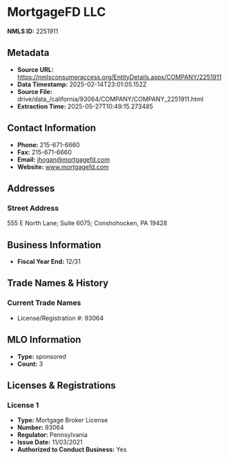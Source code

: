 # MortgageFD LLC

**NMLS ID:** 2251911

## Metadata
- **Source URL:** https://nmlsconsumeraccess.org/EntityDetails.aspx/COMPANY/2251911
- **Data Timestamp:** 2025-02-14T23:01:05.152Z
- **Source File:** drive/data_/california/93064/COMPANY/COMPANY_2251911.html
- **Extraction Time:** 2025-05-27T10:49:15.273485

## Contact Information
- **Phone:** 215-671-6660
- **Fax:** 215-671-6660
- **Email:** jhogan@mortgagefd.com
- **Website:** www.mortgagefd.com

## Addresses
### Street Address
555 E North Lane; Suite 6075; Conshohocken, PA 19428

## Business Information
- **Fiscal Year End:** 12/31

## Trade Names & History
### Current Trade Names
- License/Registration #: 93064

## MLO Information
- **Type:** sponsored
- **Count:** 3

## Licenses & Registrations

### License 1
- **Type:** Mortgage Broker License
- **Number:** 93064
- **Regulator:** Pennsylvania
- **Issue Date:** 11/03/2021
- **Authorized to Conduct Business:** Yes
